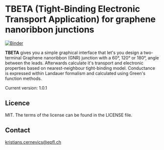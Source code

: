 # TBETA (Tight-Binding Electronic Transport Application) for graphene nanoribbon junctions

[![Binder](https://mybinder.org/badge_logo.svg)](https://mybinder.org/v2/gh/KrisCer/Transport_app/master?urlpath=voila%2Frender%2FWeb_app_title_page.ipynb)

<b>TBETA</b> gives you a simple graphical interface that let's you design a two-terminal Graphene nanoribbon (GNR) junction with a 60°, 120° or 180°, angle between the leads. Afterwards calculate it's transport and electronic properties based on nearest-neighbour tight-binding model. Conductance is expressed within Landauer formalism and calculated using Green's function methods.

Current version: 1.0.1

## Licence
MIT. The terms of the license can be found in the LICENSE file.

## Contact
kristians.cernevics@epfl.ch




